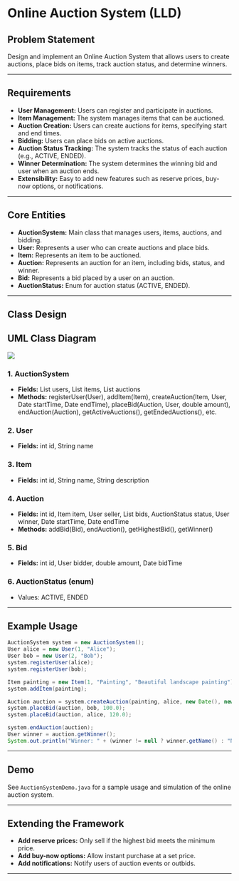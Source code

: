 # Online Auction System (LLD)

## Problem Statement

Design and implement an Online Auction System that allows users to create auctions, place bids on items, track auction status, and determine winners.

---

## Requirements

- **User Management:** Users can register and participate in auctions.
- **Item Management:** The system manages items that can be auctioned.
- **Auction Creation:** Users can create auctions for items, specifying start and end times.
- **Bidding:** Users can place bids on active auctions.
- **Auction Status Tracking:** The system tracks the status of each auction (e.g., ACTIVE, ENDED).
- **Winner Determination:** The system determines the winning bid and user when an auction ends.
- **Extensibility:** Easy to add new features such as reserve prices, buy-now options, or notifications.

---

## Core Entities

- **AuctionSystem:** Main class that manages users, items, auctions, and bidding.
- **User:** Represents a user who can create auctions and place bids.
- **Item:** Represents an item to be auctioned.
- **Auction:** Represents an auction for an item, including bids, status, and winner.
- **Bid:** Represents a bid placed by a user on an auction.
- **AuctionStatus:** Enum for auction status (ACTIVE, ENDED).

---

## Class Design

## UML Class Diagram

![](../../../../uml-diagrams/class-diagrams/onlineauctionsystem-class-diagram.png)

### 1. AuctionSystem
- **Fields:** List<User> users, List<Item> items, List<Auction> auctions
- **Methods:** registerUser(User), addItem(Item), createAuction(Item, User, Date startTime, Date endTime), placeBid(Auction, User, double amount), endAuction(Auction), getActiveAuctions(), getEndedAuctions(), etc.

### 2. User
- **Fields:** int id, String name

### 3. Item
- **Fields:** int id, String name, String description

### 4. Auction
- **Fields:** int id, Item item, User seller, List<Bid> bids, AuctionStatus status, User winner, Date startTime, Date endTime
- **Methods:** addBid(Bid), endAuction(), getHighestBid(), getWinner()

### 5. Bid
- **Fields:** int id, User bidder, double amount, Date bidTime

### 6. AuctionStatus (enum)
- Values: ACTIVE, ENDED

---

## Example Usage

```java
AuctionSystem system = new AuctionSystem();
User alice = new User(1, "Alice");
User bob = new User(2, "Bob");
system.registerUser(alice);
system.registerUser(bob);

Item painting = new Item(1, "Painting", "Beautiful landscape painting");
system.addItem(painting);

Auction auction = system.createAuction(painting, alice, new Date(), new Date(System.currentTimeMillis() + 3600000));
system.placeBid(auction, bob, 100.0);
system.placeBid(auction, alice, 120.0);

system.endAuction(auction);
User winner = auction.getWinner();
System.out.println("Winner: " + (winner != null ? winner.getName() : "No winner"));
```

---

## Demo

See `AuctionSystemDemo.java` for a sample usage and simulation of the online auction system.

---

## Extending the Framework

- **Add reserve prices:** Only sell if the highest bid meets the minimum price.
- **Add buy-now options:** Allow instant purchase at a set price.
- **Add notifications:** Notify users of auction events or outbids.

---